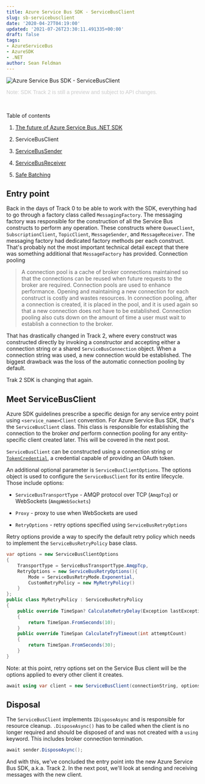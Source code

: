 ```yaml
---
title: Azure Service Bus SDK - ServiceBusClient
slug: sb-servicebusclient
date: '2020-04-27T04:19:00'
updated: '2021-07-26T23:30:11.491335+00:00'
draft: false
tags:
- AzureServiceBus
- AzureSDK
- .NET
author: Sean Feldman
---
```

![Azure Service Bus SDK - ServiceBusClient][2]

<div style="color: #CCCCCC;font-family:  Arial, Helvetica, sans-serif;">
Note: SDK Track 2 is still a preview and subject to API changes.
</div>
<br>

Table of contents

 1. [The future of Azure Service Bus .NET SDK][3]
 2. ServiceBusClient
 3. [ServiceBusSender][4]
 4. [ServiceBusReceiver][5]
 5. [Safe Batching](6)

## Entry point

Back in the days of Track 0 to be able to work with the SDK, everything had to go through a factory class called `MessagingFactory`. The messaging factory was responsible for the construction of all the Service Bus constructs to perform any operation. These constructs where `QueueClient`, `SubscriptionClient`, `TopicClient`, `MessageSender`, and `MessageReceiver`. The messaging factory had dedicated factory methods per each construct. That's probably not the most important technical detail except that there was something additional that `MessageFactory` has provided. Connection pooling

<blockquote>
A connection pool is a cache of broker connections maintained so that the connections can be reused when future requests to the broker are required. Connection pools are used to enhance performance. Opening and maintaining a new connection for each construct is costly and wastes resources. In connection pooling, after a connection is created, it is placed in the pool, and it is used again so that a new connection does not have to be established. Connection pooling also cuts down on the amount of time a user must wait to establish a connection to the broker.
</blockquote>


That has drastically changed in Track 2, where every construct was constructed directly by invoking a constructor and accepting either a connection string or a shared `ServiceBusConnection` object. When a connection string was used, a new connection would be established. The biggest drawback was the loss of the automatic connection pooling by default.

Trak 2 SDK is changing that again.

## Meet ServiceBusClient

Azure SDK guidelines prescribe a specific design for any service entry point using `<service_name>Client` convention. For Azure Service Bus SDK, that's the `ServiceBusClient` class. This class is responsible for establishing the connection to the broker _and_ perform connection pooling for any entity-specific client created later. This will be covered in the next post.

`ServiceBusClient` can be constructed using a connection string or [`TokenCredential`][6], a credential capable of providing an OAuth token.

An additional optional parameter is `ServiceBusClientOptions`. The options object is used to configure the `ServiceBusClient` for its entire lifecycle. Those include options:
- `ServiceBusTransportType` - AMQP protocol over TCP (`AmqpTcp`) or WebSockets (`AmqpWebSockets`)
- `Proxy` - proxy to use when WebSockets are used
- `RetryOptions` - retry options specified using `ServiceBusRetryOptions`

Retry options provide a way to specify the default retry policy which needs to implement the `ServiceBusRetryPolicy` base class.

```csharp
var options = new ServiceBusClientOptions
{
    TransportType = ServiceBusTransportType.AmqpTcp,
    RetryOptions = new ServiceBusRetryOptions(){
        Mode = ServiceBusRetryMode.Exponential,
        CustomRetryPolicy = new MyRetryPolicy()
    }
};
public class MyRetryPolicy : ServiceBusRetryPolicy
{
    public override TimeSpan? CalculateRetryDelay(Exception lastException, int attemptCount)
    {
        return TimeSpan.FromSeconds(10);
    }
    public override TimeSpan CalculateTryTimeout(int attemptCount)
    {
        return TimeSpan.FromSeconds(30);
    }
}
```
Note: at this point, retry options set on the Service Bus client will be the options applied to every other client it creates.

```csharp
await using var client = new ServiceBusClient(connectionString, options);
```
## Disposal

The `ServiceBusClient` implements `IDisposeAsync` and is responsible for resource cleanup. `.DisposeAsync()` has to be called when the client is no longer required and should be disposed of and was not created with a `using` keyword. This includes broker connection termination.

```csharp
await sender.DisposeAsync();
```
And with this, we've concluded the entry point into the new Azure Service Bus SDK, a.k.a. Track 2. In the next post, we'll look at sending and receiving messages with the new client.


[2]: https://aspblogs.blob.core.windows.net:443/media/sfeldman/2020/sb-servicebusclient/start.jpg
[3]: https://weblogs.asp.net/sfeldman/the-future-of-asb-dotnet-sdk
[4]: https://weblogs.asp.net/sfeldman/sb-servicebussender
[5]: https://weblogs.asp.net/sfeldman/sb-servicebusreceiver
[6]: https://docs.microsoft.com/en-us/dotnet/api/azure.core.tokencredential?view=azure-dotnet

